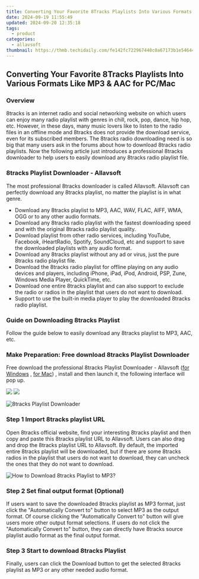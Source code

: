 ```yaml
---
title: Converting Your Favorite 8Tracks Playlists Into Various Formats Like MP3 & AAC for PC/Mac
date: 2024-09-19 11:55:49
updated: 2024-09-20 12:35:18
tags:
  - product
categories:
  - allavsoft
thumbnail: https://thmb.techidaily.com/fe142fc722967440c0a67173b1e546447bf0e801339eadf58291eb4451fb4b01.jpg
---
```


## Converting Your Favorite 8Tracks Playlists Into Various Formats Like MP3 & AAC for PC/Mac

### Overview

8tracks is an internet radio and social networking website on which users can enjoy many radio playlist with genres in chill, rock, pop, dance, hip hop, etc. However, in these days, many music lovers like to listen to the radio files in an offline mode and 8tracks does not provide the download service, even for its subscribed members. The 8tracks radio downloading need is so big that many users ask in the forums about how to download 8tracks radio playlists. Now the following article just introduces a professional 8tracks downloader to help users to easily download any 8tracks radio playlist file.

### 8tracks Playlist Downloader - Allavsoft

The most professional 8tracks downloader is called Allavsoft. Allavsoft can perfectly download any 8tracks playlist, no matter the playlist is in what genre.

* Download any 8tracks playlist to MP3, AAC, WAV, FLAC, AIFF, WMA, OGG or to any other audio formats.
* Download any 8tracks radio playlist with the fastest downloading speed and with the original 8tracks radio playlist quality.
* Download playlist from other radio services, including YouTube, Facebook, iHeartRadio, Spotify, SoundCloud, etc and support to save the downloaded playlists with any audio format.
* Download any 8tracks playlist without any ad or virus, just the pure 8tracks radio playlist file.
* Download the 8tracks radio playlist for offline playing on any audio devices and players, including iPhone, iPad, iPod, Android, PSP, Zune, Windows Media Player, QuickTime, etc.
* Download one entire 8tracks playlist and can also support to exclude the radio or radios in the playlist that users do not want to download.
* Support to use the built-in media player to play the downloaded 8tracks radio playlist.

### Guide on Downloading 8tracks Playlist

Follow the guide below to easily download any 8tracks playlist to MP3, AAC, etc.

### Make Preparation: Free download 8tracks Playlist Downloader

Free download the professional 8tracks Playlist Downloader - Allavsoft ([for Windows](https://tools.techidaily.com/allavsoft/products/) , [for Mac](https://tools.techidaily.com/allavsoft/products/)) , install and then launch it, the following interface will pop up.

[![](https://www.allavsoft.com/how-to/../images/how-to/free-download-win.jpg)](https://tools.techidaily.com/allavsoft/products/) [![](https://www.allavsoft.com/how-to/../images/how-to/free-download-mac.jpg)](https://tools.techidaily.com/allavsoft/products/)

![8tracks Playlist Downloader](https://www.allavsoft.com/how-to/../images/allavsoft/screen-shot-600.jpg)

### Step 1 Import 8tracks playlist URL

Open 8tracks official website, find your interesting 8tracks playlist and then copy and paste this 8tracks playlist URL to Allavsoft. Users can also drag and drop the 8tracks playlist URL to Allavsoft. By default, the imported entire 8tracks playlist will be downloaded, but if there are some 8tracks radios in the playlist that users do not want to download, they can uncheck the ones that they do not want to download.

![How to Download 8tracks Playlist to MP3?](https://www.allavsoft.com/how-to/../images/how-to/download-rtmp-video/download-rtmp-video.jpg)

### Step 2 Set final output format (Optional)

If users want to save the downloaded 8tracks playlist as MP3 format, just click the "Automatically Convert to" button to select MP3 as the output format. Of course clicking the "Automatically Convert to" button will give users more other output format selections. If users do not click the "Automatically Convert to" button, they can directly have 8tracks source playlist audio format as the final output format.

### Step 3 Start to download 8tracks Playlist

Finally, users can click the Download button to get the selected 8tracks playlist as MP3 or any other needed audio format.

<ins class="adsbygoogle"
     style="display:block"
     data-ad-format="autorelaxed"
     data-ad-client="ca-pub-7571918770474297"
     data-ad-slot="1223367746"></ins>



<ins class="adsbygoogle"
     style="display:block"
     data-ad-client="ca-pub-7571918770474297"
     data-ad-slot="8358498916"
     data-ad-format="auto"
     data-full-width-responsive="true"></ins>
